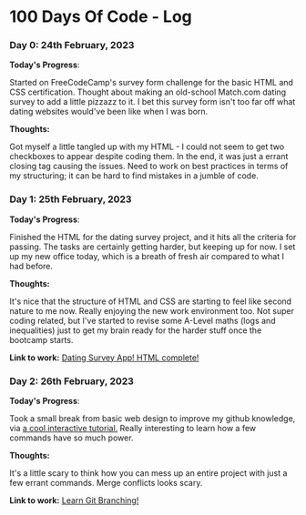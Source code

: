 # 100 Days Of Code - Log

### Day 0: 24th February, 2023

**Today's Progress**: 

Started on FreeCodeCamp's survey form challenge for the basic HTML and CSS certification. Thought about making an old-school Match.com dating survey to add a little pizzazz to it. I bet this survey form isn't too far off what dating websites would've been like when I was born.

**Thoughts:** 

Got myself a little tangled up with my HTML - I could not seem to get two checkboxes to appear despite coding them. In the end, it was just a errant closing tag causing the issues. Need to work on best practices in terms of my structuring; it can be hard to find mistakes in a jumble of code.

### Day 1: 25th February, 2023

**Today's Progress**: 

Finished the HTML for the dating survey project, and it hits all the criteria for passing. The tasks are certainly getting harder, but keeping up for now. I set up my new office today, which is a breath of fresh air compared to what I had before.

**Thoughts:** 

It's nice that the structure of HTML and CSS are starting to feel like second nature to me now. Really enjoying the new work environment too. Not super coding related, but I've started to revise some A-Level maths (logs and inequalities) just to get my brain ready for the harder stuff once the bootcamp starts.

**Link to work:** 
[Dating Survey App! HTML complete!](https://github.com/leep1000/Dating_Survey_Form)

### Day 2: 26th February, 2023

**Today's Progress**: 

Took a small break from basic web design to improve my github knowledge, via [a cool interactive tutorial.](https://learngitbranching.js.org/) Really interesting to learn how a few commands have so much power.

**Thoughts:** 

It's a little scary to think how you can mess up an entire project with just a few errant commands. Merge conflicts looks scary.

**Link to work:** 
[Learn Git Branching!](https://learngitbranching.js.org/)
